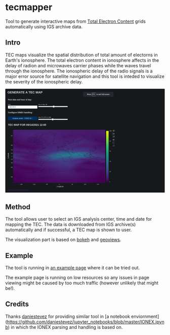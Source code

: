 # tecmapper
Tool to generate interactive maps from [Total Electron Content](https://en.wikipedia.org/wiki/Total_electron_content) grids automatically using IGS archive data.

## Intro

TEC maps visualize the spatial distribution of total amount of electorns in Earth's ionosphere. The total electron content in ionosphere affects in the delay of radion and microwaves carrier phases while the waves travel through the ionosphere. The ionospheric delay of the radio signals is a major error source for satellite navigation and this tool is inteded to visualize the severity of the ionospheric delay.

![Screenshot](resources/screenshot.png "Screenshot")


## Method
The tool allows user to select an IGS analysis center, time and date for mapping the TEC. The data is downloaded from IGS archive(s) automatically and if successful, a TEC map is shown to user.

The visualization part is based on [bokeh](https://bokeh.org/) and [geoviews](https://geoviews.org/).

## Example
The tool is running in [an example page](https://tec.jopppis.com/tecmapper) where it can be tried out.

The example page is running on low resources so any issues in page viewing might be caused by too much traffic (however unlikely that might be!).

## Credits
Thanks [daniestevez](https://github.com/daniestevez) for providing similar tool in [a notebook enviornment] (https://github.com/daniestevez/jupyter_notebooks/blob/master/IONEX.ipynb) in which the IONEX parsing and handling is based on.

